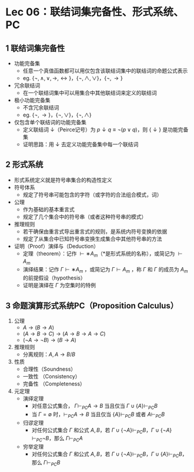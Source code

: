 # Lec 06：联结词集完备性、形式系统、PC
## 1 联结词集完备性
* 功能完备集
  * 任意一个真值函数都可以用仅包含该联结词集中的联结词的命题公式表示
  * eg. $\{¬,∧,∨, →, ↔\}$，$\{¬,∧,∨\}$，$\{¬, →\}$
* 冗余联结词
  * 在一个联结词集中可以用集合中其他联结词来定义的联结词
* 极小功能完备集
  * 不含冗余联结词
  * eg. $\{¬, →\}$，$\{¬,∨\}$，$\{¬,∧\}$
* 仅包含单个联结词的功能完备集
  * 定义联结词 $↓$（Peirce记号）为 $p ↓ q ≡ ¬(p ∨ q)$，则 $\{↓\}$ 是功能完备集
  * 证明思路：用 $↓$ 去定义功能完备集中每一个联结词
## 2 形式系统
* 形式系统定义就是符号串集合的构造性定义
* 符号体系
  * 规定了符号串可能包含的字符（或字符的合法组合模式，词）
* 公理
  * 作为基础的基本重言式
  * 规定了几个集合中的符号串（或者这种符号串的模式）
* 推理规则
  * 若干确保由重言式导出重言式的规则，是系统内符号变换的依据
  * 规定了从集合中已知符号串变换生成集合中其他符号串的方法
* 证明（Proof）演绎与（Deduction）
  * 定理（theorem）：记作 $⊢∗ A_m$（*是形式系统的名称），或简记为 $⊢ A_m$
  * 演绎结果：记作 $Γ ⊢∗ A_m$ ，或简记为 $Γ ⊢ A_m$ ，称 $Γ$ 和 $Γ$ 的成员为 $A_m$ 的前提假设（hypothesis）
  * 证明是演绎在 $Γ$ 为空集时的特例

## 3 命题演算形式系统PC（Proposition Calculus）
1. 公理
   * $A → (B → A)$
   * $(A → B → C ) → ( A → B → A → C )$
   * $(¬A → ¬B) → (B → A)$
2. 推理规则
   * 分离规则：$A, A → B /B$
3. 性质
   * 合理性（Soundness）
   * 一致性 （Consistency）
   * 完备性 （Completeness）
4. 元定理
   * 演绎定理
     * 对任意公式集合， $Γ ⊢_{PC} A → B$ 当且仅当 $Γ ∪ \{A\} ⊢_{PC} B$
     * 当 $Γ = ∅$ 时，$⊢_{PC} A → B$ 当且仅当 $\{A\} ⊢_{PC} B$ 或者 $A ⊢_{PC} B$
   * 归谬定理
     * 对任何公式集合 $Γ$ 和公式 $A,B$，若 $Γ ∪ \{¬A\} ⊢_{PC} B$，$Γ ∪ \{¬A\} ⊢_{PC} ¬B$，那么 $Γ ⊢_{PC} A$
   * 穷举定理
     * 对任何公式集合 $Γ$ 和公式 $A,B$，若 $Γ ∪ \{¬A\} ⊢_{PC} B$，$Γ ∪ \{A\} ⊢_{PC} B$，那么 $Γ ⊢_{PC} B$
